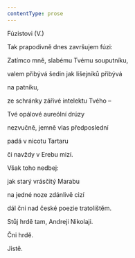 ```yaml
---
contentType: prose
---
```


Fúzistovi (V.)

Tak prapodivně dnes završujem fúzi:

Zatímco mně, slabému Tvému souputníku,

valem přibývá šedin jak lišejníků přibývá

na patníku,

ze schránky zářivé intelektu Tvého –

Tvé opálové aureólní drúzy

nezvučně, jemně vlas předposlední

padá v nicotu Tartaru

či navždy v Erebu mizí.

Však toho nedbej:

jak starý vrásčitý Marabu

na jedné noze zdánlivě cizí

dál čni nad české poezie tratolištěm.

Stůj hrdě tam, Andreji Nikolaji.

Čni hrdě.

Jistě.
